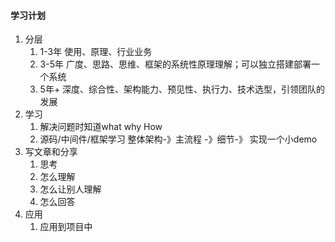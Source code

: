 #### 学习计划
1. 分层
   1. 1-3年 使用、原理、行业业务
   2. 3-5年 广度、思路、思维、框架的系统性原理理解；可以独立搭建部署一个系统
   3. 5年+ 深度、综合性、架构能力、预见性、执行力、技术选型，引领团队的发展
2. 学习
   1. 解决问题时知道what why How
   2. 源码/中间件/框架学习 整体架构-》主流程 -》细节-》 实现一个小demo
3. 写文章和分享
   1. 思考
   2. 怎么理解
   3. 怎么让别人理解
   4. 怎么回答
4. 应用 
   1. 应用到项目中